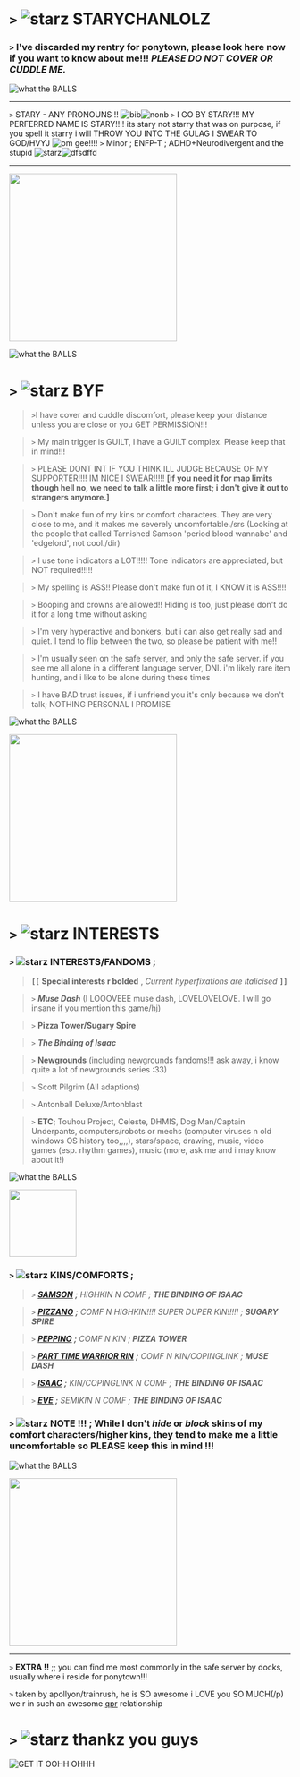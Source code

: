 # `>` ![starz](https://pixels.crd.co/assets/images/gallery34/7ff6f67d.gif?v=b3554822) STARYCHANLOLZ 
### `>` I've discarded my rentry for ponytown, please look here now if you want to know about me!!! ***PLEASE DO NOT COVER OR CUDDLE ME.***
![what the BALLS](https://media.discordapp.net/attachments/903364339464044575/1101870897561870366/FC7C0558-6FD4-4673-B57F-16962052BF8F.gif) 
***
`>` STARY - ANY PRONOUNS !! ![bib](https://i.postimg.cc/rwvysshd/bisexual-3-stripes-20-px.png)![nonb](https://i.postimg.cc/1533YLnz/non-binary-4-stripes-20-px.png)
`>` I GO BY STARY!!! MY PERFERRED NAME IS STARY!!!! its stary not starry that was on purpose, if you spell it starry i will THROW YOU INTO THE GULAG I SWEAR TO GOD/HVYJ ![om gee!!!!](https://pixels.crd.co/assets/images/gallery56/d1bb4303.gif?v=379361a4)
`>` Minor ; ENFP-T ; ADHD+Neurodivergent and the stupid ![starz](https://pixels.crd.co/assets/images/gallery45/2c6d0e4d.gif?v=379361a4)![dfsdffd](https://pixels.crd.co/assets/images/gallery134/f68ad51e.gif?v=379361a4)
***

<img src="https://foursouls.com/wp-content/uploads/2022/01/r-blind_rage.png" height=300px;>

![what the BALLS](https://media.discordapp.net/attachments/903364339464044575/1101870897561870366/FC7C0558-6FD4-4673-B57F-16962052BF8F.gif)
# `>` ![starz](https://pixels.crd.co/assets/images/gallery34/7ff6f67d.gif?v=b3554822) **BYF**
>`>`I have cover and cuddle discomfort, please keep your distance unless you are close or you GET PERMISSION!!!

>`>` My main trigger is GUILT, I have a GUILT complex. Please keep that in mind!!!

>`>` PLEASE DONT INT IF YOU THINK ILL JUDGE BECAUSE OF MY SUPPORTER!!!! IM NICE I SWEAR!!!!! **[if you need it for map limits though hell no, we need to talk a little more first; i don't give it out to strangers anymore.]**

>`>` Don't make fun of my kins or comfort characters. They are very close to me, and it makes me severely uncomfortable./srs (Looking at the people that called Tarnished Samson 'period blood wannabe' and 'edgelord', not cool./dir)

>`>` I use tone indicators a LOT!!!!! Tone indicators are appreciated, but NOT required!!!!!

>`>` My spelling is ASS!! Please don't make fun of it, I KNOW it is ASS!!!!

>`>` Booping and crowns are allowed!! Hiding is too, just please don't do it for a long time without asking

>`>` I'm very hyperactive and bonkers, but i can also get really sad and quiet. I tend to flip between the two, so please be patient with me!!

>`>` I'm usually seen on the safe server, and only the safe server. if you see me all alone in a different language server, DNI. i'm likely rare item hunting, and i like to be alone during these times

>`>` I have BAD trust issues, if i unfriend you it's only because we don't talk; NOTHING PERSONAL I PROMISE

![what the BALLS](https://media.discordapp.net/attachments/903364339464044575/1101870897561870366/FC7C0558-6FD4-4673-B57F-16962052BF8F.gif) 

<img src="https://foursouls.com/wp-content/uploads/2022/01/r-blood_lust.png" height=300px;>

# `>` ![starz](https://pixels.crd.co/assets/images/gallery34/7ff6f67d.gif?v=b3554822) **INTERESTS**
### `>` ![starz](https://pixels.crd.co/assets/images/gallery34/7ff6f67d.gif?v=b3554822) **INTERESTS/FANDOMS ;**
> **`[[`** **Special interests r bolded** , *Current hyperfixations are italicised* **`]]`**

> `>` ***Muse Dash*** (I LOOOVEEE muse dash, LOVELOVELOVE. I will go insane if you mention this game/hj)

> `>` **Pizza Tower/Sugary Spire**

> `>` ***The Binding of Isaac***

> `>` **Newgrounds** (including newgrounds fandoms!!! ask away, i know quite a lot of newgrounds series :33)

> `>` Scott Pilgrim (All adaptions)

> `>` Antonball Deluxe/Antonblast

> `>` **ETC**; Touhou Project, Celeste, DHMIS, Dog Man/Captain Underpants, computers/robots or mechs (computer viruses n old windows OS history too,,,,), stars/space, drawing, music, video games (esp. rhythm games), music (more, ask me and i may know about it!)

![what the BALLS](https://media.discordapp.net/attachments/903364339464044575/1101870897561870366/FC7C0558-6FD4-4673-B57F-16962052BF8F.gif)

<img src="https://media.discordapp.net/attachments/777930765559136296/1206091235115143228/Screenshot_2024-02-08_210231_1.png?ex=65dabefe&is=65c849fe&hm=3346436ef2a5fa3541be66b12ecb43661c9c8213371ec6d6fb9b10d421b65299&=&format=webp&quality=lossless" height=120px;>

### `>` ![starz](https://pixels.crd.co/assets/images/gallery34/7ff6f67d.gif?v=b3554822) KINS/COMFORTS ;
> `>` [***SAMSON***](https://bindingofisaacrebirth.fandom.com/wiki/Samson) ***;*** *HIGHKIN N COMF ;* ***THE BINDING OF ISAAC***

> `>` [***PIZZANO***](https://sugary-spire.fandom.com/wiki/Pizzano) ***;*** *COMF N HIGHKIN!!!! SUPER DUPER KIN!!!!! ;* ***SUGARY SPIRE*** 

> `>` [***PEPPINO***](https://pizzatower.miraheze.org/wiki/Peppino) ***;*** *COMF N KIN ;* ***PIZZA TOWER***

> `>` [***PART TIME WARRIOR RIN***](https://musedash.fandom.com/wiki/Part-Time_Warrior_Rin) ***;*** *COMF N KIN/COPINGLINK ;* ***MUSE DASH***

> `>` [***ISAAC***](https://bindingofisaacrebirth.fandom.com/wiki/Isaac) ***;*** *KIN/COPINGLINK N COMF ;* ***THE BINDING OF ISAAC***

> `>` [***EVE***](https://bindingofisaacrebirth.fandom.com/wiki/Eve) ***;*** *SEMIKIN N COMF ;* ***THE BINDING OF ISAAC***

### `>` ![starz](https://pixels.crd.co/assets/images/gallery34/7ff6f67d.gif?v=b3554822) NOTE !!! ; While I don't *hide* or *block* skins of my comfort characters/higher kins, they tend to make me a little uncomfortable so PLEASE keep this in mind !!!

![what the BALLS](https://media.discordapp.net/attachments/903364339464044575/1101870897561870366/FC7C0558-6FD4-4673-B57F-16962052BF8F.gif) 

<img src="https://foursouls.com/wp-content/uploads/2022/01/r-samsons_blessing.png" height=300;>

<hr>

`>` **EXTRA !!** ;; you can find me most commonly in the safe server by docks, usually where i reside for ponytown!!!

`>` taken by apollyon/trainrush, he is SO awesome i LOVE you SO MUCH(/p) we r in such an awesome <a href="https://en.wikipedia.org/wiki/Queerplatonic_relationship#:~:text=Queerplatonic%20relationships%20(QPR)%20and%20queerplatonic,to%20a%20conventional%20romantic%20relationship.">qpr</a> relationship

# `>` ![starz](https://pixels.crd.co/assets/images/gallery34/7ff6f67d.gif?v=b3554822) thankz you guys
![GET IT OOHH OHHH](https://media.tenor.com/bkHY4-Okl3MAAAAi/the-binding.gif)

